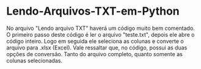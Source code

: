 # Lendo-Arquivos-TXT-em-Python
No arquivo "Lendo arquivo TXT" haverá um código muito bem comentado.
O primeiro passo deste código é ler o arquivo "teste.txt", depois ele abre o código inteiro.
Logo em seguida ele seleciona as colunas e converte o arquivo para .xlsx (Excel).
Vale ressaltar que, no código, possui as duas opções de conversão. Tanto do arquivo completo, quanto somente as colunas selecionadas.
